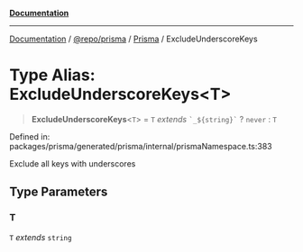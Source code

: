 [**Documentation**](../../../../../README.md)

***

[Documentation](../../../../../README.md) / [@repo/prisma](../../../README.md) / [Prisma](../README.md) / ExcludeUnderscoreKeys

# Type Alias: ExcludeUnderscoreKeys\<T\>

> **ExcludeUnderscoreKeys**\<`T`\> = `T` *extends* `` `_${string}` `` ? `never` : `T`

Defined in: packages/prisma/generated/prisma/internal/prismaNamespace.ts:383

Exclude all keys with underscores

## Type Parameters

### T

`T` *extends* `string`
